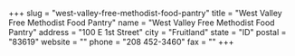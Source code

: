 +++
slug = "west-valley-free-methodist-food-pantry"
title = "West Valley Free Methodist Food Pantry"
name = "West Valley Free Methodist Food Pantry"
address = "100 E 1st Street"
city = "Fruitland"
state = "ID"
postal = "83619"
website = ""
phone = "208 452-3460"
fax = ""
+++
